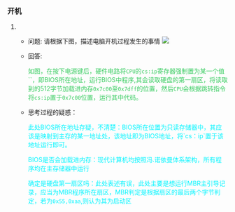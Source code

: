 <!--
 * @Author: LiZedong 15516926476@163.com
 * @Date: 2022-09-28 17:30:26
 * @LastEditors: LiZedong 15516926476@163.com
 * @LastEditTime: 2022-10-10 18:06:27
 * @FilePath: \A个人笔记\操作系统相关\从0开始的操作系统之旅\Day1 最开始的两行代码.md
 * @Description: 
 * 
 * Copyright (c) 2022 by LiZedong 15516926476@163.com, All Rights Reserved. 
-->
### 开机
1.
    + 问题: 请根据下图，描述电脑开机过程发生的事情
    ![](https://mmbiz.qpic.cn/mmbiz_png/GLeh42uInXSsqVrEibE9LXat88ha3emc5Jicib9Ou8Gn4aDBdv0LQZ4flibcPkZVtYiaCHE4zBgcbBqufFY4C6zJgoQ/640?wx_fmt=png&wxfrom=5&wx_lazy=1&wx_co=1)
    + 回答:
    
        <font color='#38cc60'> 如图，在按下电源键后，硬件电路将`CPU`的`cs:ip`寄存器强制置为某一个值``，即BIOS所在地址，运行BIOS中程序,其会读取硬盘的第一扇区，将读取到的512字节加载进内存`0x7c00`至`0x7dff`的位置，然后`CPU`会根据跳转指令将`cs:ip`置于`0x7c00`位置，运行其中代码。</font>

    + 思考过程的疑惑：

        <font color='#00F5FF'>
        此处BIOS所在地址存疑，不清楚：BIOS所在位置为只读存储器中，其应该是映射到主存的某一地址处，该地址即为BIOS地址，将`cs：ip`置于该地址运行即可。

        BIOS是否会加载进内存：现代计算机均按照冯.诺依曼体系架构，所有程序均在主存储器中运行

        确定是硬盘第一扇区吗：此处表述有误，此处主要是想运行MBR主引导记录，应当为MBR程序所在扇区，MBR判定是根据扇区的最后两个字节判定，若为`0x55,0xaa`,则认为其为启动区
        </font>